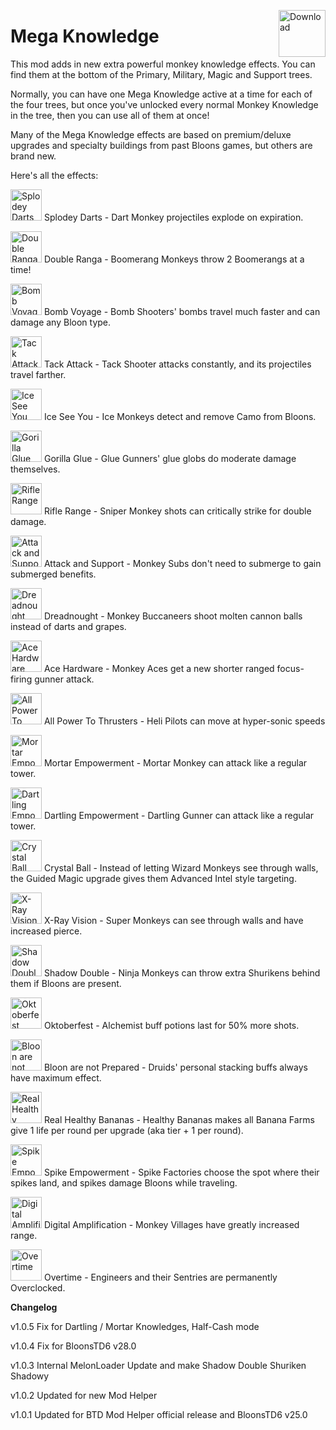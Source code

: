 <a href="https://github.com/doombubbles/BTD6-Mods/raw/main/MegaKnowledge/MegaKnowledge.dll"><img align="right" alt="Download" height="75" src="https://github.com/doombubbles/BTD6-Mods/blob/main/download.png?raw=true"></a>

# Mega Knowledge


This mod adds in new extra powerful monkey knowledge effects.
You can find them at the bottom of the Primary, Military, Magic and Support trees.

Normally, you can have one Mega Knowledge active at a time for each of the four trees,
but once you've unlocked every normal Monkey Knowledge in the tree, then you can use all of them at once!

Many of the Mega Knowledge effects are based on premium/deluxe upgrades and specialty buildings from past Bloons games, but others are brand new.

Here's all the effects:

<p>
<img alt='Splodey Darts' src='https://media.discordapp.net/attachments/800115046134186026/810247093888876564/SplodeyDarts.png' width=50>
Splodey Darts - Dart Monkey projectiles explode on expiration.


<p>
<img alt='Double Ranga' src='https://media.discordapp.net/attachments/800115046134186026/810260328529133628/DoubleRanga.png' width=50>
Double Ranga - Boomerang Monkeys throw 2 Boomerangs at a time!


<p>
<img alt='Bomb Voyage' src='https://media.discordapp.net/attachments/800115046134186026/813119143468728390/BombVoyage.png' width=50>
Bomb Voyage - Bomb Shooters' bombs travel much faster and can damage any Bloon type.


<p>
<img alt='Tack Attack' src='https://media.discordapp.net/attachments/800115046134186026/810666019823157258/TackAttack.png' width=50>
Tack Attack - Tack Shooter attacks constantly, and its projectiles travel farther.


<p>
<img alt='Ice See You' src='https://media.discordapp.net/attachments/800115046134186026/810660056362254386/IceFortress.png' width=50>
Ice See You - Ice Monkeys detect and remove Camo from Bloons.


<p>
<img alt='Gorilla Glue' src='https://cdn.discordapp.com/attachments/800115046134186026/812958872036704256/GorillaGlue.png' width=50>
Gorilla Glue - Glue Gunners' glue globs do moderate damage themselves.


<p>
<img alt='Rifle Range' src='https://media.discordapp.net/attachments/800115046134186026/810676434602295306/RifleRange.png' width=50>
Rifle Range - Sniper Monkey shots can critically strike for double damage.


<p>
<img alt='Attack and Support' src='https://media.discordapp.net/attachments/800115046134186026/812826877009461279/AttackAndSupport.png' width=50>
Attack and Support - Monkey Subs don't need to submerge to gain submerged benefits.


<p>
<img alt='Dreadnought' src='https://media.discordapp.net/attachments/800115046134186026/810370809872646184/Dreadnought.png' width=50>
Dreadnought - Monkey Buccaneers shoot molten cannon balls instead of darts and grapes.


<p>
<img alt='Ace Hardware' src='https://cdn.discordapp.com/attachments/800115046134186026/812900285344383006/AcePrivateHangar.png' width=50>
Ace Hardware - Monkey Aces get a new shorter ranged focus-firing gunner attack.


<p>
<img alt='All Power To Thrusters' src='https://cdn.discordapp.com/attachments/800115046134186026/812780479690047488/AllPowerToThrusters.png' width=50>
All Power To Thrusters - Heli Pilots can move at hyper-sonic speeds


<p>
<img alt='Mortar Empowerment' src='https://media.discordapp.net/attachments/800115046134186026/810362033249189969/MortarEmpowerment.png' width=50>
Mortar Empowerment - Mortar Monkey can attack like a regular tower.


<p>
<img alt='Dartling Empowerment' src='https://media.discordapp.net/attachments/800115046134186026/810553105128882226/DartlingEmpowerment.png' width=50>
Dartling Empowerment - Dartling Gunner can attack like a regular tower.


<p>
<img alt='Crystal Ball' src='https://media.discordapp.net/attachments/800115046134186026/810613374068588574/CrystalBall.png' width=50>
Crystal Ball - Instead of letting Wizard Monkeys see through walls, the Guided Magic upgrade gives them Advanced Intel style targeting.


<p>
<img alt='X-Ray Vision' src='https://cdn.discordapp.com/attachments/800115046134186026/810689149329604638/XrayVision.png' width=50>
X-Ray Vision - Super Monkeys can see through walls and have increased pierce.


<p>
<img alt='Shadow Double' src='https://cdn.discordapp.com/attachments/800115046134186026/812832140068519966/ShadowDouble.png' width=50>
Shadow Double - Ninja Monkeys can throw extra Shurikens behind them if Bloons are present.


<p>
<img alt='Oktoberfest' src='https://cdn.discordapp.com/attachments/800115046134186026/810968077889175572/Oktoberfest.png' width=50>
Oktoberfest - Alchemist buff potions last for 50% more shots.


<p>
<img alt='Bloon are not Prepared' src='https://media.discordapp.net/attachments/800115046134186026/810948418435940392/BloonAreNotPrepared.png' width=50>
Bloon are not Prepared - Druids' personal stacking buffs always have maximum effect.


<p>
<img alt='Real Healthy Bananas' src='https://media.discordapp.net/attachments/800115046134186026/810336352255344680/RealHealthyBananas.png' width=50>
Real Healthy Bananas - Healthy Bananas makes all Banana Farms give 1 life per round per upgrade (aka tier + 1 per round).


<p>
<img alt='Spike Empowerment' src='https://cdn.discordapp.com/attachments/800115046134186026/810696194383937547/SpikeEmpowerment.png' width=50>
Spike Empowerment - Spike Factories choose the spot where their spikes land, and spikes damage Bloons while traveling.


<p>
<img alt='Digital Amplification' src='https://cdn.discordapp.com/attachments/800115046134186026/810689161111404594/DigitalAmplification.png' width=50>
Digital Amplification - Monkey Villages have greatly increased range.


<p>
<img alt='Overtime' src='https://cdn.discordapp.com/attachments/800115046134186026/810683625111945216/Overtime.png' width=50>
Overtime - Engineers and their Sentries are permanently Overclocked.


**Changelog**

v1.0.5 Fix for Dartling / Mortar Knowledges, Half-Cash mode

v1.0.4 Fix for BloonsTD6 v28.0

v1.0.3 Internal MelonLoader Update and make Shadow Double Shuriken Shadowy

v1.0.2 Updated for new Mod Helper

v1.0.1 Updated for BTD Mod Helper official release and BloonsTD6 v25.0
